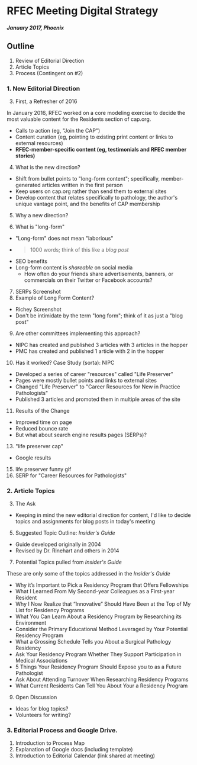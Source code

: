 # RFEC Meeting Digital Strategy

#### *January 2017, Phoenix*

## Outline

1. Review of Editorial Direction
2. Article Topics
3. Process (Contingent on #2)

### 1. New Editorial Direction


3. First, a Refresher of 2016

In January 2016, RFEC worked on a core modeling exercise to decide the most valuable content for the Residents section of cap.org.

* Calls to action (eg, "Join the CAP")
* Content curation (eg, pointing to existing print content or links to external resources)
* **RFEC-member-specific content (eg, testimonials and RFEC member stories)**

4. What is the new direction?
  * Shift from bullet points to "long-form content"; specifically, member-generated articles written in the first person
  * Keep users on cap.org rather than send them to external sites
  * Develop content that relates specifically to pathology, the author's unique vantage point, and the benefits of CAP membership
5. Why a new direction?

6. What is "long-form"
  * "Long-form" does not mean "laborious"
  * > 1000 words; think of this like a *blog post*
  * SEO benefits
  * Long-form content is *shareable* on social media
    * How often do your friends share advertisements, banners, or commercials on their Twitter or Facebook accounts?
7. SERPs Screenshot
8. Example of Long Form Content?
  * Richey Screenshot
  * Don't be intimidate by the term "long form"; think of it as just a "blog post"
9. Are other committees implementing this approach?
  * NIPC has created and published 3 articles with 3 articles in the hopper
  * PMC has created and published 1 article with 2 in the hopper
10. Has it worked? Case Study (sorta): NIPC
  * Developed a series of career "resources" called "Life Preserver"
  * Pages were mostly bullet points and links to external sites
  * Changed "Life Preserver" to "Career Resources for New in Practice Pathologists"
  * Published 3 articles and promoted them in multiple areas of the site
11. Results of the Change
  * Improved time on page
  * Reduced bounce rate
  * But what about search engine results pages (SERPs)?
13. "life preserver cap"
  * Google results
15. life preserver funny gif
17. SERP for "Career Resources for Pathologists"

### 2. Article Topics

3. The Ask
  * Keeping in mind the new editorial direction for content, I'd like to decide topics and assignments for blog posts in today's meeting

5. Suggested Topic Outline: *Insider's Guide*
  * Guide developed originally in 2004
  * Revised by Dr. Rinehart and others in 2014
7. Potential Topics pulled from *Insider's Guide*

These are only some of the topics addressed in the *Insider's Guide*
  * Why it’s Important to Pick a Residency Program that Offers Fellowships
  * What I Learned From My Second-year Colleagues as a First-year Resident
  * Why I Now Realize that “Innovative” Should Have Been at the Top of My List for Residency Programs
  * What You Can Learn About a Residency Program by Researching its Environment
  * Consider the Primary Educational Method Leveraged by Your Potential Residency Program
  * What a Grossing Schedule Tells you About a Surgical Pathology Residency
  * Ask Your Residency Program Whether They Support Participation in Medical Associations
  * 5 Things Your Residency Program Should Expose you to as a Future Pathologist
  * Ask About Attending Turnover When Researching Residency Programs
  * What Current Residents Can Tell You About Your a Residency Program
9. Open Discussion
  * Ideas for blog topics?
  * Volunteers for writing?

### 3. Editorial Process and Google Drive.

1. Introduction to Process Map
2. Explanation of Google docs (including template)
3. Introduction to Editorial Calendar (link shared at meeting)